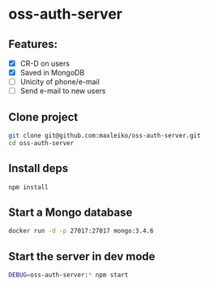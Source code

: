 oss-auth-server
===

## Features:
 - [x] CR-D on users
 - [x] Saved in MongoDB
 - [ ] Unicity of phone/e-mail
 - [ ] Send e-mail to new users

## Clone project
```sh
git clone git@github.com:maxleiko/oss-auth-server.git
cd oss-auth-server
```

## Install deps
```sh
npm install
```

## Start a Mongo database
```sh
docker run -d -p 27017:27017 mongo:3.4.6
```

## Start the server in dev mode
```sh
DEBUG=oss-auth-server:* npm start
```

